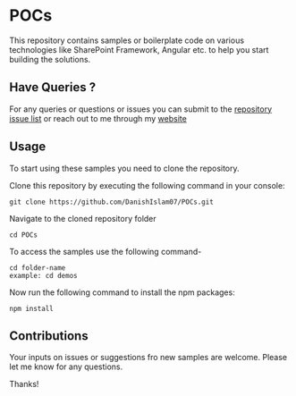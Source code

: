 # POCs
This repository contains samples or boilerplate code on various technologies like SharePoint Framework, Angular etc. to help you start building the solutions.


## Have Queries ?
For any queries or questions or issues you can submit to the [repository issue list](https://github.com/DanishIslam07/POCs/issues) or reach out to me through my [website](https://techenthusiast.in)

## Usage
To start using these samples you need to clone the repository.

Clone this repository by executing the following command in your console:

    git clone https://github.com/DanishIslam07/POCs.git

Navigate to the cloned repository folder
   
    cd POCs

To access the samples use the following command-

    cd folder-name
    example: cd demos

Now run the following command to install the npm packages:

    npm install
    
## Contributions
Your inputs on issues or suggestions fro new samples are welcome. Please let me know for any questions.

Thanks!
